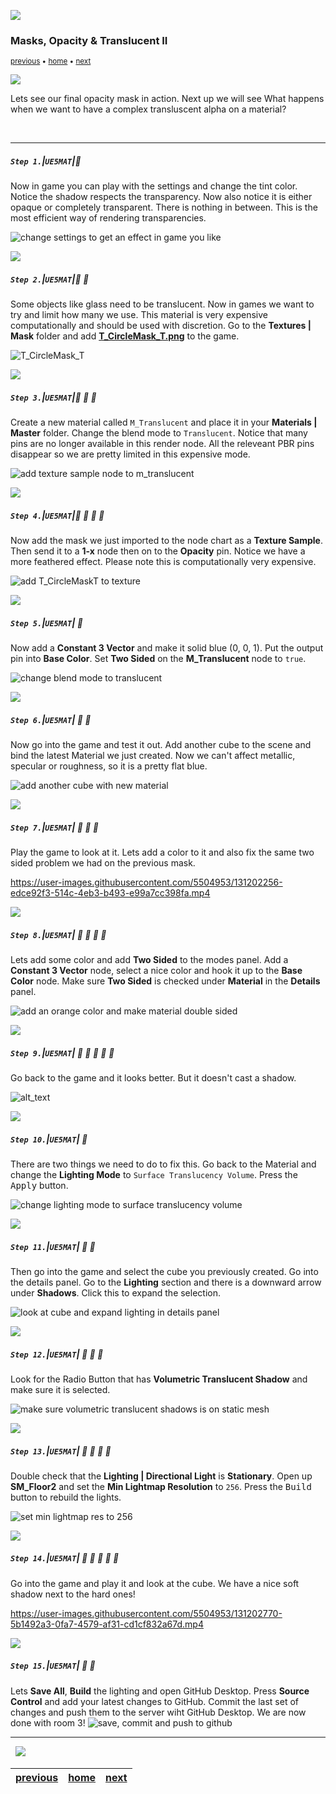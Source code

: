 ![](../images/line3.png)


### Masks, Opacity & Translucent II

<sub>[previous](../masks/README.md#user-content-masks-opacity--translucent) • [home](../README.md#user-content-ue4-intro-to-materials) • [next](../illumination/README.md#user-content-illumination)</sub>

![](../images/line3.png)


Lets see our final opacity mask in action.  Next up we will see What happens when we want to have a complex transluscent alpha on a material?

<br>

---


##### `Step 1.`\|`UE5MAT`|:small_blue_diamond:


Now in game you can play with the settings and change the tint color.  Notice the shadow respects the transparency.  Now also notice it is either opaque or completely transparent.  There is nothing in between.  This is the most efficient way of rendering transparencies.

![change settings to get an effect in game you like](images/changedProperties.png)

![](../images/line2.png)

##### `Step 2.`\|`UE5MAT`|:small_blue_diamond: :small_blue_diamond: 

Some objects like glass need to be translucent.  Now in games we want to try and limit how many we use.  This material is very expensive computationally and should be used with discretion. Go to the **Textures | Mask** folder and add **[T_CircleMask_T.png](../Assets/T_CircleFeathered.png)** to the game.

![T_CircleMask_T](images/tCircleFeather.png)


![](../images/line2.png)

##### `Step 3.`\|`UE5MAT`|:small_blue_diamond: :small_blue_diamond: :small_blue_diamond:

Create a new material called `M_Translucent` and place it in your **Materials | Master** folder. Change the blend mode to `Translucent`.  Notice that many pins are no longer available in this render node.  All the releveant PBR pins disappear so we are pretty limited in this expensive mode.

![add texture sample node to m_translucent](images/mOpacity.png)

![](../images/line2.png)

##### `Step 4.`\|`UE5MAT`|:small_blue_diamond: :small_blue_diamond: :small_blue_diamond: :small_blue_diamond:

Now add the mask we just imported to the node chart as a **Texture Sample**.  Then send it to a **1-x** node then on to the **Opacity** pin.  Notice we have a more feathered effect.  Please note this is computationally very expensive.

![add T_CircleMaskT to texture](images/opacityPins.png)

![](../images/line2.png)

##### `Step 5.`\|`UE5MAT`| :small_orange_diamond:

Now add a **Constant 3 Vector** and make it solid blue (0, 0, 1).  Put the output pin into **Base Color**.  Set **Two Sided** on the **M_Translucent** node to `true`.
    
![change blend mode to translucent](images/twosided.png)

![](../images/line2.png)

##### `Step 6.`\|`UE5MAT`| :small_orange_diamond: :small_blue_diamond:

Now go into the game and test it out.  Add another cube to the scene and bind the latest Material we just created. Now we can't affect metallic, specular or roughness, so it is a pretty flat blue.

![add another cube with new material](images/image_162.jpg)

![](../images/line2.png)

##### `Step 7.`\|`UE5MAT`| :small_orange_diamond: :small_blue_diamond: :small_blue_diamond:

Play the game to look at it.  Lets add a color to it and also fix the same two sided problem we had on the previous mask.

https://user-images.githubusercontent.com/5504953/131202256-edce92f3-514c-4eb3-b493-e99a7cc398fa.mp4

![](../images/line2.png)

##### `Step 8.`\|`UE5MAT`| :small_orange_diamond: :small_blue_diamond: :small_blue_diamond: :small_blue_diamond:

Lets add some color and add **Two Sided** to the modes panel. Add a **Constant 3 Vector** node, select a nice color and hook it up to the **Base Color** node.  Make sure **Two Sided** is checked under **Material** in the **Details** panel.

![add an orange color and make material double sided](images/image_163.jpg)

![](../images/line2.png)

##### `Step 9.`\|`UE5MAT`| :small_orange_diamond: :small_blue_diamond: :small_blue_diamond: :small_blue_diamond: :small_blue_diamond:

Go back to the game and it looks better.  But it doesn't cast a shadow.

![alt_text](images/image_164.jpg)

![](../images/line2.png)

##### `Step 10.`\|`UE5MAT`| :large_blue_diamond:

There are two things we need to do to fix this.  Go back to the Material and change the **Lighting Mode** to `Surface Translucency Volume`. Press the <kbd>Apply</kbd> button.

![change lighting mode to surface translucency volume](images/image_165.jpg)

![](../images/line2.png)

##### `Step 11.`\|`UE5MAT`| :large_blue_diamond: :small_blue_diamond: 

Then go into the game and select the cube you previously created. Go into the details panel. Go to the **Lighting** section and there is a downward arrow under **Shadows**.  Click this to expand the selection.

![look at cube and expand lighting in details panel](images/image_166.jpg)

![](../images/line2.png)


##### `Step 12.`\|`UE5MAT`| :large_blue_diamond: :small_blue_diamond: :small_blue_diamond: 

Look for the Radio Button that has **Volumetric Translucent Shadow** and make sure it is selected. 

![make sure volumetric translucent shadows is on static mesh](images/image_167.jpg)

![](../images/line2.png)

##### `Step 13.`\|`UE5MAT`| :large_blue_diamond: :small_blue_diamond: :small_blue_diamond:  :small_blue_diamond: 

Double check that the **Lighting | Directional Light** is **Stationary**. Open up **SM_Floor2** and set the **Min Lightmap Resolution** to `256`. Press the <kbd>Build</kbd> button to rebuild the lights.

![set min lightmap res to 256](images/MinLightMapRes.jpg)

![](../images/line2.png)

##### `Step 14.`\|`UE5MAT`| :large_blue_diamond: :small_blue_diamond: :small_blue_diamond: :small_blue_diamond:  :small_blue_diamond: 

Go into the game and play it and look at the cube.  We have a nice soft shadow next to the hard ones!

https://user-images.githubusercontent.com/5504953/131202770-5b1492a3-0fa7-4579-af31-cd1cf832a67d.mp4

![](../images/line2.png)

##### `Step 15.`\|`UE5MAT`| :large_blue_diamond: :small_orange_diamond: 
Lets **Save All**, **Build** the lighting and open GitHub Desktop.  Press **Source Control** and add your latest changes to GitHub.  Commit the last set of changes and push them to the server wiht GitHub Desktop.  We are now done with room 3! 
![save, commit and push to github](images/Github.jpg)

___


<img src="https://via.placeholder.com/1000x4/dba81a/dba81a" alt="drawing" height="4px" alt = ""/>

<img src="https://via.placeholder.com/1000x100/45D7CA/000000/?text=Next Up - Illumination">

<img src="https://via.placeholder.com/1000x4/dba81a/dba81a" alt="drawing" height="4px" alt = ""/>

| [previous](../masks/README.md#user-content-masks-opacity--translucent)| [home](../README.md#user-content-ue4-intro-to-materials) | [next](../illumination/README.md#user-content-illumination)|
|---|---|---|
